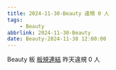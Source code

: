 ```yaml
---
title: 2024-11-30-Beauty 違規 0 人
tags:
    - Beauty
abbrlink: 2024-11-30-Beauty
date: Beauty-2024-11-30 12:00:00
---
```

Beauty 板 [板規連結](https://www.ptt.cc/bbs/Beauty/M.1630069980.A.84B.html)
昨天違規 0 人
